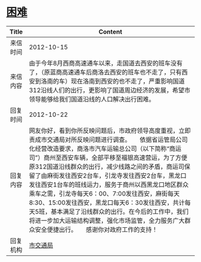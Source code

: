 # <a href="http://www.shangluo.gov.cn/zmhd/ldxxxx.jsp?urltype=leadermail.LeaderMailContentUrl&wbtreeid=1112&leadermailid=1435">困难</a>
| Title |                                                                                                                                                                Content                                                                                                                                                                |
|:-----:|---------------------------------------------------------------------------------------------------------------------------------------------------------------------------------------------------------------------------------------------------------------------------------------------------------------------------------------|
| 来信时间  | 2012-10-15                                                                                                                                                                                                                                                                                                                            |
| 来信内容  | 由于今年8月西商高速通车以来，走国道去西安的班车没有了，（原蓝商高速通车后商洛去西安的班车也不走了，只有西安到洛南的车）现在洛南到西安的也不走了，严重影响国道312沿线人们的出行，更影响了国道周边经济的发展，希望市领导能够给我们国道沿线的人口解决出行困难。                                                                                                                                                                                                      |
| 回复时间  | 2012-10-22                                                                                                                                                                                                                                                                                                                            |
| 回复内容  | 网友你好，看到你所反映问题后，市政府领导高度重视，立即责成市交通局对所反映问题进行调查。　　依据省运管局公司化经营改造要求，商洛市汽车运输总公司（以下简称“商运司”）商州至西安车辆，全部平移至福银高速营运，为了方便原312国道沿线群众的出行，减少线路之间的矛盾，商运司保留了由麻街发往西安2台车，引龙寺发往西安2台车，黑龙口发往西安1台车的班线运力，服务于商州以西黑龙口地区群众乘车之需，引龙寺每天6：00、7:00发往西安，麻街每天8:30、15:00发往西安，黑龙口每天6：30发往西安，共计每天5班，基本满足了沿线群众的出行。在今后的工作中，我们将进一步加大运输结构调整，强化市场监管，全力服务广大群众安全便捷出行。　　感谢你对政府工作的支持！ |
| 回复机构  | <a href="../../categories/agencies/市交通局.md">市交通局</a>                                                                                                                                                                                                                                                                                    |